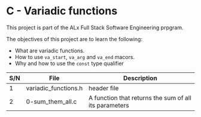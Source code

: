 # C - Variadic functions

This project is part of the ALx Full Stack Software Engineering prpgram.

The objectives of this project are to learn the following:
- What are variadic functions.
- How to use `va_start`, `va_arg` and `va_end` macors.
- Why and how to use the `const` type qualifier

| S/N | File | Description |
| --- | ---- | ----------- |
| 1 | variadic_functions.h | header file |
| 2 | 0-sum_them_all.c | A function that returns the sum of all its parameters |
